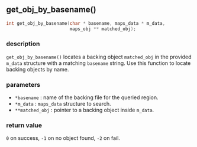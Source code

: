 ## get\_obj\_by\_basename()

```c
int get_obj_by_basename(char * basename, maps_data * m_data, 
                        maps_obj ** matched_obj);
```

### description
`get_obj_by_basename()` locates a backing object `matched_obj` in the provided `m_data` structure with a matching `basename` string. Use this function to locate backing objects by name.

### parameters
- `*basename`        : name of the backing file for the queried region.
- `*m_data`          : `maps_data` structure to search.
- `**matched_obj`    : pointer to a backing object inside `m_data`.

### return value
`0` on success, `-1` on no object found, `-2` on fail.
